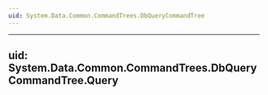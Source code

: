 ```yaml
---
uid: System.Data.Common.CommandTrees.DbQueryCommandTree
---
```


---
uid: System.Data.Common.CommandTrees.DbQueryCommandTree.Query
---
